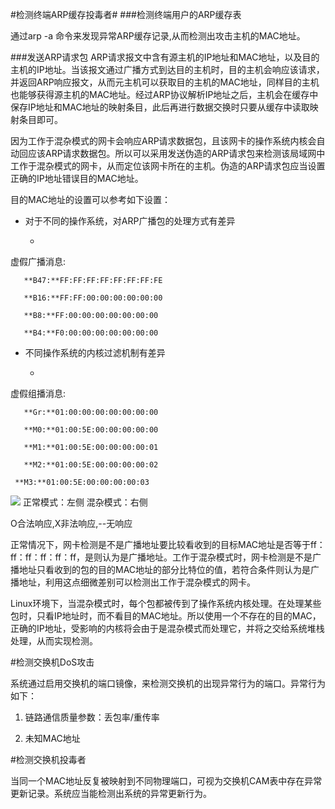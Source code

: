 #检测终端ARP缓存投毒者#
###检测终端用户的ARP缓存表

通过arp -a 命令来发现异常ARP缓存记录,从而检测出攻击主机的MAC地址。

###发送ARP请求包
ARP请求报文中含有源主机的IP地址和MAC地址，以及目的主机的IP地址。当该报文通过广播方式到达目的主机时，目的主机会响应该请求，并返回ARP响应报文，从而元主机可以获取目的主机的MAC地址，同样目的主机也能够获得源主机的MAC地址。经过ARP协议解析IP地址之后，主机会在缓存中保存IP地址和MAC地址的映射条目，此后再进行数据交换时只要从缓存中读取映射条目即可。

因为工作于混杂模式的网卡会响应ARP请求数据包，且该网卡的操作系统内核会自动回应该ARP请求数据包。所以可以采用发送伪造的ARP请求包来检测该局域网中工作于混杂模式的网卡，从而定位该网卡所在的主机。伪造的ARP请求包应当设置正确的IP地址错误目的MAC地址。

目的MAC地址的设置可以参考如下设置：

- 对于不同的操作系统，对ARP广播包的处理方式有差异

   - 
虚假广播消息:

       **B47:**FF:FF:FF:FF:FF:FF:FF:FE 

       **B16:**FF:FF:00:00:00:00:00:00 

       **B8:**FF:00:00:00:00:00:00:00 

       **B4:**F0:00:00:00:00:00:00:00 

- 不同操作系统的内核过滤机制有差异

  - 
虚假组播消息:

       **Gr:**01:00:00:00:00:00:00:00 

       **M0:**01:00:5E:00:00:00:00:00 

       **M1:**01:00:5E:00:00:00:00:01

       **M2:**01:00:5E:00:00:00:00:02 

     **M3:**01:00:5E:00:00:00:00:03 

![](http://i.imgur.com/Tld1a9K.png)
正常模式：左侧 混杂模式：右侧

O合法响应,X非法响应,--无响应

正常情况下，网卡检测是不是广播地址要比较看收到的目标MAC地址是否等于ff：ff：ff：ff：ff：ff，是则认为是广播地址。工作于混杂模式时，网卡检测是不是广播地址只看收到的包的目的MAC地址的部分比特位的值，若符合条件则认为是广播地址，利用这点细微差别可以检测出工作于混杂模式的网卡。

Linux环境下，当混杂模式时，每个包都被传到了操作系统内核处理。在处理某些包时，只看IP地址时，而不看目的MAC地址。所以使用一个不存在的目的MAC，正确的IP地址，受影响的内核将会由于是混杂模式而处理它，并将之交给系统堆栈处理，从而实现检测。
  
#检测交换机DoS攻击

系统通过启用交换机的端口镜像，来检测交换机的出现异常行为的端口。异常行为如下：



1. 链路通信质量参数：丢包率/重传率
       


2. 未知MAC地址

#检测交换机投毒者

当同一个MAC地址反复被映射到不同物理端口，可视为交换机CAM表中存在异常更新记录。系统应当能检测出系统的异常更新行为。
